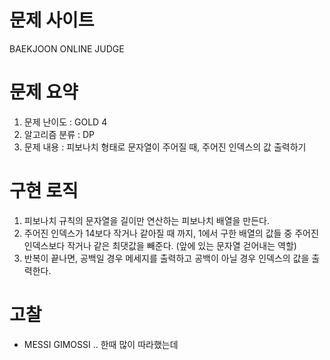 # 문제 사이트
BAEKJOON ONLINE JUDGE

# 문제 요약
1. 문제 난이도 : GOLD 4
2. 알고리즘 분류 : DP
3. 문제 내용 : 피보나치 형태로 문자열이 주어질 때, 주어진 인덱스의 값 출력하기

# 구현 로직
1. 피보나치 규칙의 문자열을 길이만 연산하는 피보나치 배열을 만든다.
2. 주어진 인덱스가 14보다 작거나 같아질 때 까지, 1에서 구한 배열의 값들 중 주어진 인덱스보다 작거나 같은 최댓값을 빼준다. (앞에 있는 문자열 걷어내는 역할)
3. 반복이 끝나면, 공백일 경우 메세지를 출력하고 공백이 아닐 경우 인덱스의 값을 출력한다.


# 고찰
- MESSI GIMOSSI .. 한때 많이 따라했는데